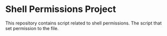 # Shell Permissions Project

This repository contains script related to shell permissions. The script that set permission to the file.
